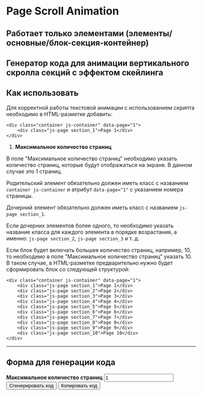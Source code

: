 # Page Scroll Animation

## Работает только элементами (элементы/основные/блок-секция-контейнер)

## Генератор кода для анимации вертикального скролла секций с эффектом скейлинга

## Как использовать

Для корректной работы текстовой анимации с использованием скрипта необходимо в HTML-разметке добавить:
<!-- markdownlint-disable MD040 -->
```
<div class="container js-container" data-page="1">
    <div class="js-page section_1">Page 1</div>
</div>
```

1. **Максимальное количество страниц**

  В поле "Максимальное количество страниц" необходимо указать количество страниц, которые будут отображаться на экране. В данном случае это 1 страниц.

  Родительский элемент обязательно должен иметь класс с названием `container js-container` и атрибут `data-page="1"` с указанием номера страницы.

  Дочерний элемент обязательно должен иметь класс с названием `js-page section_1`.
  
  Если дочерних элементов более одного, то необходимо указать название класса для каждого элемента в порядке возрастания, а именно: `js-page section_2`, `js-page section_3` и т. д.

  Если блок будет включать большее количество страниц, например, 10, то необходимо в поле "Максимальное количество страниц" указать 10.
  В таком случае, в HTML-разметке предварительно нужно будет сформировать блок со следующей структурой:

  ```
  <div class="container js-container" data-page="1">
      <div class="js-page section_1">Page 1</div>
      <div class="js-page section_2">Page 2</div>
      <div class="js-page section_3">Page 3</div>
      <div class="js-page section_4">Page 4</div>
      <div class="js-page section_5">Page 5</div>
      <div class="js-page section_6">Page 6</div>
      <div class="js-page section_7">Page 7</div>
      <div class="js-page section_8">Page 8</div>
      <div class="js-page section_9">Page 9</div>
      <div class="js-page section_10">Page 10</div>
  </div>

  ```

---

## Форма для генерации кода

<!-- markdownlint-disable MD041 -->
<!-- markdownlint-disable MD033 -->

<div id="fullpage-generator">
 <label for="fullpage-count" style="font-weight:bold;">Максимальное количество страниц</label>
<input type="number" id="fullpage-count" value="1">
 <button id="generate-fullpage">Сгенерировать код</button>
  <button id="copy-fullpage">Копировать код</button>
  <h2 id="title" style="display: none">Пример сгенерированного кода</h2>
  <pre id="fullpage-output"></pre>
</div>
